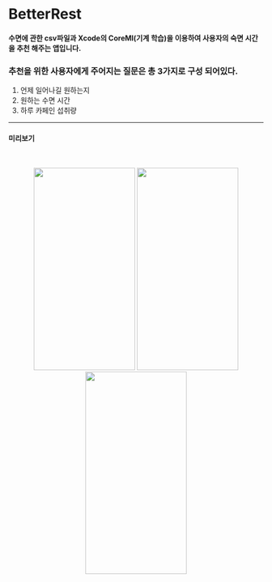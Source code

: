 # BetterRest
#### 수면에 관한 csv파일과 Xcode의 CoreMl(기계 학습)을 이용하여 사용자의 숙면 시간을 추천 해주는 앱입니다.
### 추천을 위한 사용자에게 주어지는 질문은 총 3가지로 구성 되어있다.
1. 언제 일어나길 원하는지
2. 원하는 수면 시간
3. 하루 카페인 섭취량

------------
#### 미리보기   
<br/>

<p align="center">
<img src= "https://user-images.githubusercontent.com/75058050/188807569-6ceab085-bc17-408f-b9aa-7454d4da277e.png" width="200" height="400"/>
<img src= "https://user-images.githubusercontent.com/75058050/188808102-8de2e1a9-95b0-44bf-b64d-0fbe3b6c313d.png" width="200" height="400"/>
<img src= "https://user-images.githubusercontent.com/75058050/188809672-e533846e-2040-464d-b236-f2509711a212.png" width="200" height="400"/>
</p>
